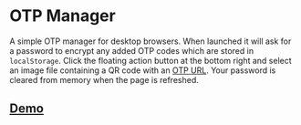 # OTP Manager

A simple OTP manager for desktop browsers. When launched it will ask for a password to encrypt any added OTP codes which are stored in `localStorage`. Click the floating action button at the bottom right and select an image file containing a QR code with an [OTP URL](https://github.com/google/google-authenticator/wiki/Key-Uri-Format). Your password is cleared from memory when the page is refreshed.

## [Demo](https://gfycat.com/SnappyHappygoluckyGosling)
